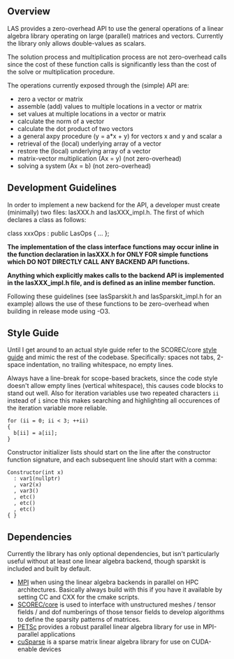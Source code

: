 ## Overview

LAS provides a zero-overhead API to use the general operations of a linear algebra library operating on large (parallel) matrices and vectors. Currently the library only allows double-values as scalars.

The solution process and multiplication process are not zero-overhead calls since the cost of these function calls is significantly less than the cost of the solve or multiplication procedure.

The operations currently exposed through the (simple) API are:
 - zero a vector or matrix
 - assemble (add) values to multiple locations in a vector or matrix
 - set values at multiple locations in a vector or matrix
 - calculate the norm of a vector
 - calculate the dot product of two vectors
 - a general axpy procedure (y = a*x + y) for vectors x and y and scalar a
 - retrieval of the (local) underlying array of a vector
 - restore the (local) underlying array of a vector
 - matrix-vector multiplication (Ax = y) (not zero-overhead)
 - solving a system (Ax = b) (not zero-overhead)

## Development Guidelines

In order to implement a new backend for the API, a developer must create (minimally) two files:
lasXXX.h and lasXXX_impl.h. The first of which declares a class as follows:

class xxxOps : public LasOps<xxxOps>
{ ... };

**The implementation of the class interface functions may occur inline in the function declaration in lasXXX.h for ONLY FOR simple functions which DO NOT DIRECTLY CALL ANY BACKEND API functions.**

**Anything which explicitly makes calls to the backend API is implemented in the lasXXX_impl.h file, and is defined as an inline member function.**

Following these guidelines (see lasSparskit.h and lasSparskit_impl.h for an example) allows the use of these functions to be zero-overhead when building in release mode using -O3.

## Style Guide

Until I get around to an actual style guide refer to the SCOREC/core [style guide](https://github.com/SCOREC/core/blob/develop/STYLE.md) and mimic the rest of the codebase. Specifically: spaces not tabs, 2-space indentation, no trailing whitespace, no empty lines.

Always have a line-break for scope-based brackets, since the code style doesn't allow empty lines (vertical whitespace), this causes code blocks to stand out well. Also for iteration variables use two repeated characters ```ii``` instead of ```i``` since this makes searching and highlighting all occurences of the iteration variable more reliable.

```
for (ii = 0; ii < 3; ++ii)
{
  b[ii] = a[ii];
}
```

Constructor initializer lists should start on the line after the constructor function signature, and each subsequent line should start with a comma:

```
Constructor(int x)
  : var1(nullptr)
  , var2(x)
  , var3()
  , etc()
  , etc()
  , etc()
{ }
```

## Dependencies
Currently the library has only optional dependencies, but isn't particularly useful without at least one linear algebra backend, though sparskit is included and built by default.
 * [MPI](https://www.open-mpi.org/) when using the linear algebra backends in parallel on HPC architectures. Basically always build with this if you have it available by setting CC and CXX for the cmake scripts.
 * [SCOREC/core](https://github.com/SCOREC/core) is used to interface with unstructured meshes / tensor fields / and dof numberings of those tensor fields to develop algorithms to define the sparsity patterns of matrices.
 * [PETSc](https://www.mcs.anl.gov/petsc/) provides a robust parallel linear algebra library for use in MPI-parallel applications
 * [cuSparse](http://docs.nvidia.com/cuda/cusparse/index.html) is a sparse matrix linear algebra library for use on CUDA-enable devices
